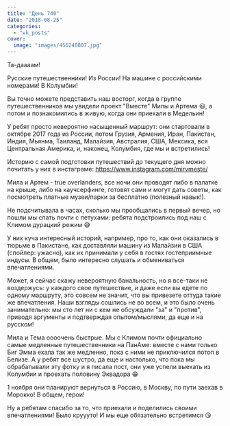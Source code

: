 ```yaml
---
title: "День 740"
date: "2018-08-25"
categories: 
  - "vk_posts"
cover:
  image: "images/456240807.jpg"
---
```


Та-даааам!

Русские путешественники! Из России! На машине с российскими номерами! В Колумбии!

Вы точно можете представить наш восторг, когда в группе путешественников мы увидели проект "Вместе" Милы и Артема 😃, а потом и познакомились в живую, когда они приехали в Медельин!

<!--more-->

У ребят просто невероятно насыщенный маршрут: они стартовали в октябре 2017 года из России, потом Грузия, Армения, Иран, Пакистан, Индия, Мьянма, Таиланд, Малайзия, Австралия, США, Мексика, вся Центральная Америка, и, наконец, Колумбия, где мы и встретились!

Историю с самой подготовки путешествий до текущего дня можно почитать у них в инстаграме: https://www.instagram.com/mirvmeste/

Мила и Артем - true overlanders, все ночи они проводят либо в палатке на крыше, либо на каучсерфинге, готовят сами и могут дать советы, как посмотреть платные музеи/парки за бесплатно (полезный навык!).

Не подсчитывала в часах, сколько мы прообщались в первый вечер, но пошли мы спать почти с петухами: ребята подстроились под наш с Климом дурацкий режим 😅

У них куча интересный историй, например, про то, как они оказались в тюрьме в Пакистане, как доставляли машину из Малайзии в США (спойлер: ужасно), как их принимали у себя в гостях гостеприимные индусы. В общем, было интересно слушать и обмениваться впечатлениями.

Может, я сейчас скажу невероятную банальность, но я все-таки не воздержусь: у каждого свое путешествие, и даже если вы едете по одному маршруту, это совсем не значит, что вы привезете оттуда такие же впечатления. Наши взгляды сошлись не во всем, и это было очень занимательно: мы сто лет ни с кем не обсуждали "за" и "против", приводя аргументы и подтверждая опытом/мыслями, да еще и на русском!

Мила и Тема оооочень быстрые. Мы с Климом почти официально самые медленные путешественники на ПанАме: вместе с нами только Биг Эмма ехала так же медленно, пока с ними не приключился потоп в Белизе. А у ребят все шустро, да еще и настолько, что пока мы обрабатывали эту фотку и я писала пост, они уже успели выехать из Колумбии и проехать половину Эквадора 😁

1 ноября они планируют вернуться в Россию, в Москву, по пути заехав в Морокко! В общем, герои!

Ну а ребятам спасибо за то, что приехали и поделились своими впечатлениями! Было круууто! И мы еще обязательно встретимся 😘
